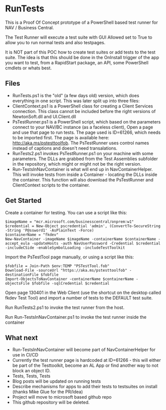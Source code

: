 # RunTests

This is a Proof Of Concept prototype of a PowerShell based test runner for NAV / Business Central.

The Test Runner will execute a test suite with GUI Allowed set to True to allow you to run normal tests and also testpages.

It is NOT part of this POC how to create test suites or add tests to the test suite. The idea is that this should be done in the OnInstall trigger of the app you want to test, from a RapidStart package, an API, some PowerShell cmdlets or whats best.

## Files
- RunTests.ps1 is the "old" (a few days old) version, which does everything in one script. This was later split up into three files:
- ClientContext.ps1 is a PowerShell class for creating a Client Services connection. This class cannot be included before the right versions of NewtonSoft.dll and UI.Client.dll
- PsTestRunner.ps1 is a PowerShell script, which based on the parameters connect to your NAV/BC instance (as a faceless client), Open a page and use that page to run tests. The page used is ID=61266, which needs to be imported first. The page is available here: http://aka.ms/pstesttoolfob. The PsTestRunner uses control names instead of captions and doesn't need transalations.
- RunTests2.ps1 invokes PsTestRunner.ps1 on your machine with some parameters. The DLLs are grabbed from the Test Assemblies subfolder in the repository, which might or might not be the right version.
- Run-TestsInNavContainer is what will end up in NavContainerHelper. This will invoke tests from inside a Container - locating the DLLs inside the container. This function will also download the PsTestRunner and ClientContext scripts to the container. 

## Get Started
Create a container for testing. You can use a script like this:
```
$imageName = "mcr.microsoft.com/businesscentral/onprem:w1"
$credential = New-Object pscredential 'admin', (ConvertTo-SecureString -String 'P@ssword1' -AsPlainText -Force)
$containerName = "fkdev"
New-NavContainer -imageName $imageName -containerName $containerName -accept_eula -updateHosts -auth NavUserPassword -Credential $credential -includeCSide -enableSymbolLoading -includeTestToolkit
```
Import the PsTestTool page manually, or using a script like this:
```
$fobfile = Join-Path $env:TEMP "PSTestTool.fob"
Download-File -sourceUrl "https://aka.ms/pstesttoolfob" -destinationFile $fobfile
Import-ObjectsToNavContainer -containerName $containerName -objectsFile $fobfile -sqlCredential $credential
```
Open page 130401 in the Web Client (use the shortcut on the desktop called fkdev Test Tool) and import a number of tests to the DEFAULT test suite.

Run RunTests2.ps1 to invoke the test runner from the host.

Run Run-TestsInNavContainer.ps1 to invoke the test runner inside the container

## What next

- Run-TestsInNavContainer will become part of NavContainerHelper for use in CI/CD
- Currently the test runner page is hardcoded at ID=61266 - this will either be part of the Testtoolkit, become an AL App or find another way to not block an object ID.
- Tests, Tests, Tests
- Blog posts will be updated on running tests
- Describe mechanisms for apps to add their tests to testsuites on install (thanks Mike Glue for the PR/Idea)
- Project will move to microsoft based github repo
- This github repository will be deleted.
